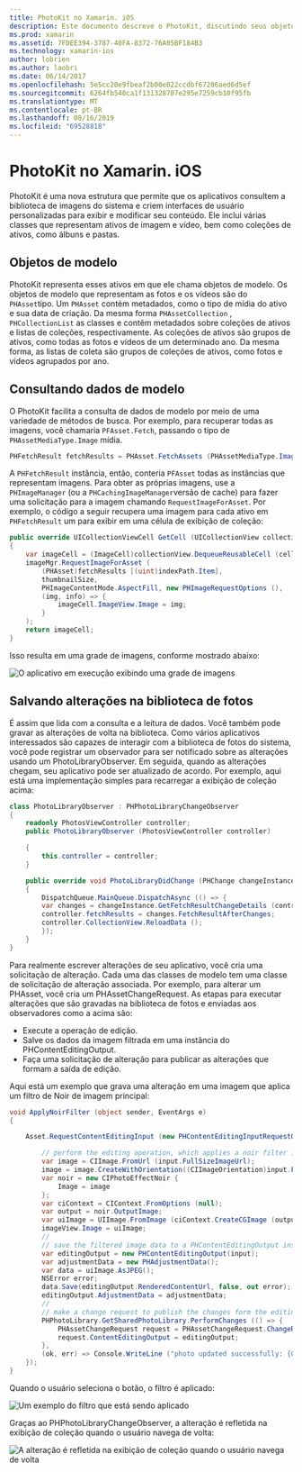 ```yaml
---
title: PhotoKit no Xamarin. iOS
description: Este documento descreve o PhotoKit, discutindo seus objetos de modelo, como consultar dados de modelo e salvar alterações na biblioteca de fotos.
ms.prod: xamarin
ms.assetid: 7FDEE394-3787-40FA-8372-76A05BF184B3
ms.technology: xamarin-ios
author: lobrien
ms.author: laobri
ms.date: 06/14/2017
ms.openlocfilehash: 5e5cc20e9fbeaf2b00e022ccdbf67286aed6d5ef
ms.sourcegitcommit: 6264fb540ca1f131328707e295e7259cb10f95fb
ms.translationtype: MT
ms.contentlocale: pt-BR
ms.lasthandoff: 08/16/2019
ms.locfileid: "69528818"
---
```

# <a name="photokit-in-xamarinios"></a>PhotoKit no Xamarin. iOS

PhotoKit é uma nova estrutura que permite que os aplicativos consultem a biblioteca de imagens do sistema e criem interfaces de usuário personalizadas para exibir e modificar seu conteúdo. Ele inclui várias classes que representam ativos de imagem e vídeo, bem como coleções de ativos, como álbuns e pastas.

## <a name="model-objects"></a>Objetos de modelo

PhotoKit representa esses ativos em que ele chama objetos de modelo. Os objetos de modelo que representam as fotos e os vídeos são do `PHAsset`tipo. Um `PHAsset` contém metadados, como o tipo de mídia do ativo e sua data de criação.
Da mesma forma `PHAssetCollection` , `PHCollectionList` as classes e contêm metadados sobre coleções de ativos e listas de coleções, respectivamente. As coleções de ativos são grupos de ativos, como todas as fotos e vídeos de um determinado ano. Da mesma forma, as listas de coleta são grupos de coleções de ativos, como fotos e vídeos agrupados por ano.

## <a name="querying-model-data"></a>Consultando dados de modelo

O PhotoKit facilita a consulta de dados de modelo por meio de uma variedade de métodos de busca. Por exemplo, para recuperar todas as imagens, você chamaria `PFAsset.Fetch`, passando o tipo de `PHAssetMediaType.Image` mídia.

```csharp
PHFetchResult fetchResults = PHAsset.FetchAssets (PHAssetMediaType.Image, null);
```

A `PHFetchResult` instância, então, conteria `PFAsset` todas as instâncias que representam imagens. Para obter as próprias imagens, use a `PHImageManager` (ou a `PHCachingImageManager`versão de cache) para fazer uma solicitação para a imagem chamando `RequestImageForAsset`. Por exemplo, o código a seguir recupera uma imagem para cada ativo em `PHFetchResult` um para exibir em uma célula de exibição de coleção:

```csharp
public override UICollectionViewCell GetCell (UICollectionView collectionView, NSIndexPath indexPath)
{
    var imageCell = (ImageCell)collectionView.DequeueReusableCell (cellId, indexPath);
    imageMgr.RequestImageForAsset (
        (PHAsset)fetchResults [(uint)indexPath.Item],
        thumbnailSize,
        PHImageContentMode.AspectFill, new PHImageRequestOptions (),
        (img, info) => {
            imageCell.ImageView.Image = img;
        }
    );
    return imageCell;
}
```

Isso resulta em uma grade de imagens, conforme mostrado abaixo:

![](photokit-images/image4.png "O aplicativo em execução exibindo uma grade de imagens")

## <a name="saving-changes-to-the-photo-library"></a>Salvando alterações na biblioteca de fotos

É assim que lida com a consulta e a leitura de dados. Você também pode gravar as alterações de volta na biblioteca. Como vários aplicativos interessados são capazes de interagir com a biblioteca de fotos do sistema, você pode registrar um observador para ser notificado sobre as alterações usando um PhotoLibraryObserver. Em seguida, quando as alterações chegam, seu aplicativo pode ser atualizado de acordo. Por exemplo, aqui está uma implementação simples para recarregar a exibição de coleção acima:

```csharp
class PhotoLibraryObserver : PHPhotoLibraryChangeObserver
{
    readonly PhotosViewController controller;
    public PhotoLibraryObserver (PhotosViewController controller)

    {
        this.controller = controller;
    }

    public override void PhotoLibraryDidChange (PHChange changeInstance)
    {
        DispatchQueue.MainQueue.DispatchAsync (() => {
        var changes = changeInstance.GetFetchResultChangeDetails (controller.fetchResults);
        controller.fetchResults = changes.FetchResultAfterChanges;
        controller.CollectionView.ReloadData ();
        });
    }
}
```

Para realmente escrever alterações de seu aplicativo, você cria uma solicitação de alteração. Cada uma das classes de modelo tem uma classe de solicitação de alteração associada. Por exemplo, para alterar um PHAsset, você cria um PHAssetChangeRequest. As etapas para executar alterações que são gravadas na biblioteca de fotos e enviadas aos observadores como a acima são:

- Execute a operação de edição.
- Salve os dados da imagem filtrada em uma instância do PHContentEditingOutput.
- Faça uma solicitação de alteração para publicar as alterações que formam a saída de edição.

Aqui está um exemplo que grava uma alteração em uma imagem que aplica um filtro de Noir de imagem principal:

```csharp
void ApplyNoirFilter (object sender, EventArgs e)
{

    Asset.RequestContentEditingInput (new PHContentEditingInputRequestOptions (), (input, options) => {

        // perform the editing operation, which applies a noir filter in this case
        var image = CIImage.FromUrl (input.FullSizeImageUrl);
        image = image.CreateWithOrientation((CIImageOrientation)input.FullSizeImageOrientation);
        var noir = new CIPhotoEffectNoir {
            Image = image
        };
        var ciContext = CIContext.FromOptions (null);
        var output = noir.OutputImage;
        var uiImage = UIImage.FromImage (ciContext.CreateCGImage (output, output.Extent));
        imageView.Image = uiImage;
        //
        // save the filtered image data to a PHContentEditingOutput instance
        var editingOutput = new PHContentEditingOutput(input);
        var adjustmentData = new PHAdjustmentData();
        var data = uiImage.AsJPEG();
        NSError error;
        data.Save(editingOutput.RenderedContentUrl, false, out error);
        editingOutput.AdjustmentData = adjustmentData;
        //
        // make a change request to publish the changes form the editing output
        PHPhotoLibrary.GetSharedPhotoLibrary.PerformChanges (() => {
            PHAssetChangeRequest request = PHAssetChangeRequest.ChangeRequest(Asset);
            request.ContentEditingOutput = editingOutput;
        },
        (ok, err) => Console.WriteLine ("photo updated successfully: {0}", ok));
    });
}
```

Quando o usuário seleciona o botão, o filtro é aplicado:

![](photokit-images/image5.png "Um exemplo do filtro que está sendo aplicado")

Graças ao PHPhotoLibraryChangeObserver, a alteração é refletida na exibição de coleção quando o usuário navega de volta:

![](photokit-images/image6.png "A alteração é refletida na exibição de coleção quando o usuário navega de volta")
